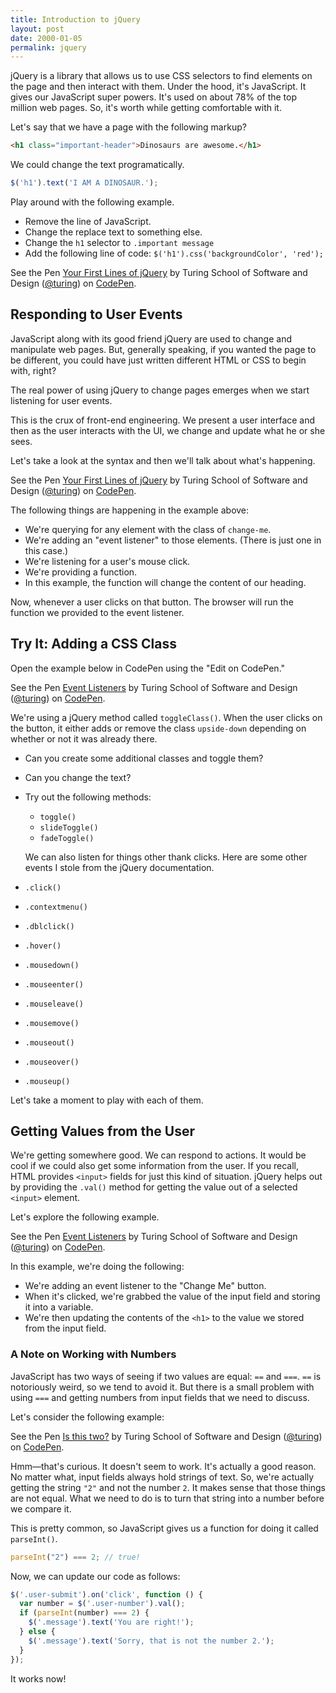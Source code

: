 ```yaml
---
title: Introduction to jQuery
layout: post
date: 2000-01-05
permalink: jquery
---
```


jQuery is a library that allows us to use CSS selectors to find elements on the page and then interact with them. Under the hood, it's JavaScript. It gives our JavaScript super powers. It's used on about 78% of the top million web pages. So, it's worth while getting comfortable with it.

Let's say that we have a page with the following markup?

```html
<h1 class="important-header">Dinosaurs are awesome.</h1>
```

We could change the text programatically.

```js
$('h1').text('I AM A DINOSAUR.');
```

Play around with the following example.

- Remove the line of JavaScript.
- Change the replace text to something else.
- Change the `h1` selector to `.important message`
- Add the following line of code: `$('h1').css('backgroundColor', 'red');`

<p data-height="300" data-theme-id="23788" data-slug-hash="yJexXR" data-default-tab="js,result" data-user="turing" data-embed-version="2" class="codepen">See the Pen <a href="http://codepen.io/team/turing/pen/yJexXR/">Your First Lines of jQuery</a> by Turing School of Software and Design (<a href="http://codepen.io/turing">@turing</a>) on <a href="http://codepen.io">CodePen</a>.</p>

## Responding to User Events

JavaScript along with its good friend jQuery are used to change and manipulate web pages. But, generally speaking, if you wanted the page to be different, you could have just written different HTML or CSS to begin with, right?

The real power of using jQuery to change pages emerges when we start listening for user events.

This is the crux of front-end engineering. We present a user interface and then as the user interacts with the UI, we change and update what he or she sees.

Let's take a look at the syntax and then we'll talk about what's happening.

<p data-height="300" data-theme-id="23788" data-slug-hash="zBrJpV" data-default-tab="js,result" data-user="turing" data-embed-version="2" class="codepen">See the Pen <a href="http://codepen.io/team/turing/pen/zBrJpV/">Your First Lines of jQuery</a> by Turing School of Software and Design (<a href="http://codepen.io/turing">@turing</a>) on <a href="http://codepen.io">CodePen</a>.</p>

The following things are happening in the example above:

- We're querying for any element with the class of `change-me`.
- We're adding an "event listener" to those elements. (There is just one in this case.)
- We're listening for a user's mouse click.
- We're providing a function.
- In this example, the function will change the content of our heading.

Now, whenever a user clicks on that button. The browser will run the function we provided to the event listener.

## Try It: Adding a CSS Class

Open the example below in CodePen using the "Edit on CodePen."

<p data-height="300" data-theme-id="23788" data-slug-hash="gMPdzx" data-default-tab="js,result" data-user="turing" data-embed-version="2" class="codepen">See the Pen <a href="http://codepen.io/team/turing/pen/gMPdzx/">Event Listeners</a> by Turing School of Software and Design (<a href="http://codepen.io/turing">@turing</a>) on <a href="http://codepen.io">CodePen</a>.</p>

We're using a jQuery method called `toggleClass()`. When the user clicks on the button, it either adds or remove the class `upside-down` depending on whether or not it was already there.

- Can you create some additional classes and toggle them?
- Can you change the text?
- Try out the following methods:
  - `toggle()`
  - `slideToggle()`
  - `fadeToggle()`

  We can also listen for things other thank clicks. Here are some other events I stole from the jQuery documentation.

- `.click()`
- `.contextmenu()`
- `.dblclick()`
- `.hover()`
- `.mousedown()`
- `.mouseenter()`
- `.mouseleave()`
- `.mousemove()`
- `.mouseout()`
- `.mouseover()`
- `.mouseup()`

Let's take a moment to play with each of them.

## Getting Values from the User

We're getting somewhere good. We can respond to actions. It would be cool if we could also get some information from the user. If you recall, HTML provides `<input>` fields for just this kind of situation. jQuery helps out by providing the `.val()` method for getting the value out of a selected `<input>` element.

Let's explore the following example.

<p data-height="300" data-theme-id="23788" data-slug-hash="YWwOmQ" data-default-tab="js,result" data-user="turing" data-embed-version="2" class="codepen">See the Pen <a href="http://codepen.io/team/turing/pen/YWwOmQ/">Event Listeners</a> by Turing School of Software and Design (<a href="http://codepen.io/turing">@turing</a>) on <a href="http://codepen.io">CodePen</a>.</p>

In this example, we're doing the following:

- We're adding an event listener to the "Change Me" button.
- When it's clicked, we're grabbed the value of the input field and storing it into a variable.
- We're then updating the contents of the `<h1>` to the value we stored from the input field.

### A Note on Working with Numbers

JavaScript has two ways of seeing if two values are equal: `==` and `===`. `==` is notoriously weird, so we tend to avoid it. But there is a small problem with using `===` and getting numbers from input fields that we need to discuss.

Let's consider the following example:

<p data-height="300" data-theme-id="23788" data-slug-hash="GqoYJQ" data-default-tab="js,result" data-user="turing" data-embed-version="2" class="codepen">See the Pen <a href="http://codepen.io/team/turing/pen/GqoYJQ/">Is this two?</a> by Turing School of Software and Design (<a href="http://codepen.io/turing">@turing</a>) on <a href="http://codepen.io">CodePen</a>.</p>

Hmm—that's curious. It doesn't seem to work. It's actually a good reason. No matter what, input fields always hold strings of text. So, we're actually getting the string `"2"` and not the number `2`. It makes sense that those things are not equal. What we need to do is to turn that string into a number before we compare it.

This is pretty common, so JavaScript gives us a function for doing it called `parseInt()`.

```js
parseInt("2") === 2; // true!
```

Now, we can update our code as follows:

```js
$('.user-submit').on('click', function () {
  var number = $('.user-number').val();
  if (parseInt(number) === 2) {
    $('.message').text('You are right!');
  } else {
    $('.message').text('Sorry, that is not the number 2.');
  }
});
```

It works now!
